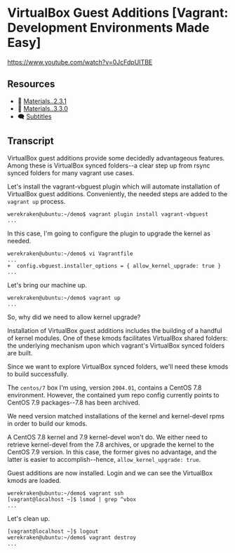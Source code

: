 # VirtualBox Guest Additions [Vagrant: Development Environments Made Easy]

https://www.youtube.com/watch?v=0JcFdpUITBE

## Resources

* 🧱 [Materials..2.3.1](../02.Start.03..A.First.Look.at.Vagrantfile/Materials..2.3.1)
* 🧱 [Materials..3.3.0](../03.More.03..VirtualBox.Guest.Additions/Materials..3.3.0)
* 🗨 [Subtitles](subtitles.srt)

## Transcript

VirtualBox guest additions provide some decidedly advantageous features. Among these is VirtualBox synced folders--a clear step up from rsync synced folders for many vagrant use cases.

Let's install the vagrant-vbguest plugin which will automate installation of VirtualBox guest additions. Conveniently, the needed steps are added to the `vagrant up` process.
```
werekraken@ubuntu:~/demo$ vagrant plugin install vagrant-vbguest
...
```
In this case, I'm going to configure the plugin to upgrade the kernel as needed.

```
werekraken@ubuntu:~/demo$ vi Vagrantfile
...
+  config.vbguest.installer_options = { allow_kernel_upgrade: true }
...
```
Let's bring our machine up.
```
werekraken@ubuntu:~/demo$ vagrant up
...
```
So, why did we need to allow kernel upgrade?

Installation of VirtualBox guest additions includes the building of a handful of kernel modules. One of these kmods facilitates VirtualBox shared folders: the underlying mechanism upon which vagrant's VirtualBox synced folders are built.

Since we want to explore VirtualBox synced folders, we'll need these kmods to build successfully.

The `centos/7` box I'm using, version `2004.01`, contains a CentOS 7.8 environment. However, the contained yum repo config currently points to CentOS 7.9 packages--7.8 has been archived.

We need version matched installations of the kernel and kernel-devel rpms in order to build our kmods.

A CentOS 7.8 kernel and 7.9 kernel-devel won't do. We either need to retrieve kernel-devel from the 7.8 archives, or upgrade the kernel to the CentOS 7.9 version. In this case, the former gives no advantage, and the latter is easier to accomplish--hence, `allow_kernel_upgrade: true`.

Guest additions are now installed. Login and we can see the VirtualBox kmods are loaded.
```
werekraken@ubuntu:~/demo$ vagrant ssh
[vagrant@localhost ~]$ lsmod | grep ^vbox
...
```
Let's clean up.
```
[vagrant@localhost ~]$ logout
werekraken@ubuntu:~/demo$ vagrant destroy
...
```
